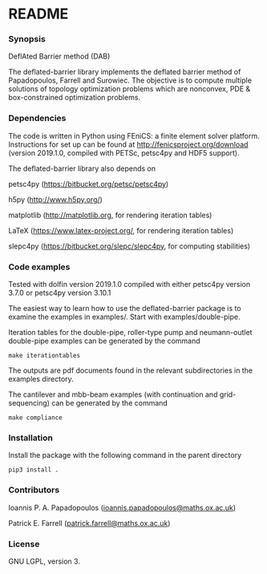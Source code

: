 # README #

### Synopsis ###

DeflAted Barrier method (DAB)

The deflated-barrier library implements the deflated barrier method of Papadopoulos, Farrell and Surowiec. The objective is to compute multiple solutions of topology optimization problems which are nonconvex, PDE & box-constrained optimization problems.

### Dependencies ###


The code is written in Python using FEniCS: a finite element solver platform. Instructions for set up can be found at http://fenicsproject.org/download (version 2019.1.0, compiled with PETSc, petsc4py and HDF5 support).


The deflated-barrier library also depends on

petsc4py (https://bitbucket.org/petsc/petsc4py)

h5py (http://www.h5py.org/)

matplotlib (http://matplotlib.org, for rendering iteration tables)

LaTeX (https://www.latex-project.org/, for rendering iteration tables)

slepc4py (https://bitbucket.org/slepc/slepc4py, for computing stabilities)

### Code examples ###

Tested with dolfin version 2019.1.0 compiled with either petsc4py version 3.7.0 or petsc4py version 3.10.1

The easiest way to learn how to use the deflated-barrier package is to examine the examples in examples/. Start with examples/double-pipe.

Iteration tables for the double-pipe, roller-type pump and neumann-outlet double-pipe examples can be generated by the command

	make iterationtables

The outputs are pdf documents found in the relevant subdirectories in the examples directory.

The cantilever and mbb-beam examples (with continuation and grid-sequencing) can be generated by the command

	make compliance


### Installation ###

Install the package with the following command in the parent directory

	pip3 install .


### Contributors ###

Ioannis P. A. Papadopoulos (ioannis.papadopoulos@maths.ox.ac.uk)

Patrick E. Farrell (patrick.farrell@maths.ox.ac.uk)


### License ###

GNU LGPL, version 3.
